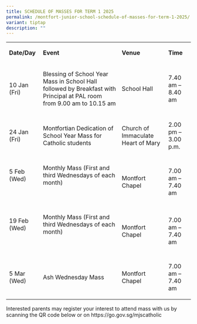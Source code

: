 ```yaml
---
title: SCHEDULE OF MASSES FOR TERM 1 2025
permalink: /montfort-junior-school-schedule-of-masses-for-term-1-2025/
variant: tiptap
description: ""
---
```

<table style="minWidth: 100px">
<colgroup>
<col>
<col>
<col>
<col>
</colgroup>
<tbody>
<tr>
<td rowspan="1" colspan="1">
<p><strong>Date/Day</strong>
</p>
</td>
<td rowspan="1" colspan="1">
<p><strong>Event</strong>
</p>
</td>
<td rowspan="1" colspan="1">
<p><strong>Venue</strong>
</p>
</td>
<td rowspan="1" colspan="1">
<p><strong>Time</strong>
</p>
</td>
</tr>
<tr>
<td rowspan="1" colspan="1">
<p>10 Jan (Fri)</p>
</td>
<td rowspan="1" colspan="1">
<p>Blessing of School Year Mass in School Hall followed by Breakfast with
Principal at PAL room from 9.00 am to 10.15 am</p>
</td>
<td rowspan="1" colspan="1">
<p>School Hall</p>
</td>
<td rowspan="1" colspan="1">
<p>7.40 am – 8.40 am</p>
</td>
</tr>
<tr>
<td rowspan="1" colspan="1">
<p>24 Jan (Fri)</p>
</td>
<td rowspan="1" colspan="1">
<p>Montfortian Dedication of School Year Mass for Catholic students</p>
</td>
<td rowspan="1" colspan="1">
<p>Church of Immaculate Heart of Mary</p>
</td>
<td rowspan="1" colspan="1">
<p>2.00 pm – 3.00 p.m.</p>
</td>
</tr>
<tr>
<td rowspan="1" colspan="1">
<p>5 Feb (Wed)</p>
<p>&nbsp;</p>
</td>
<td rowspan="1" colspan="1">
<p>Monthly Mass (First and third Wednesdays of each month)</p>
<p>&nbsp;</p>
</td>
<td rowspan="1" colspan="1">
<p>Montfort Chapel</p>
</td>
<td rowspan="1" colspan="1">
<p>7.00 am – 7.40 am</p>
</td>
</tr>
<tr>
<td rowspan="1" colspan="1">
<p>19 Feb (Wed)</p>
<p>&nbsp;</p>
</td>
<td rowspan="1" colspan="1">
<p>Monthly Mass (First and third Wednesdays of each month)</p>
<p>&nbsp;</p>
</td>
<td rowspan="1" colspan="1">
<p>Montfort Chapel</p>
</td>
<td rowspan="1" colspan="1">
<p>7.00 am – 7.40 am</p>
</td>
</tr>
<tr>
<td rowspan="1" colspan="1">
<p>5 Mar (Wed)</p>
</td>
<td rowspan="1" colspan="1">
<p>Ash Wednesday Mass</p>
</td>
<td rowspan="1" colspan="1">
<p>Montfort Chapel</p>
</td>
<td rowspan="1" colspan="1">
<p>7.00 am – 7.40 am</p>
</td>
</tr>
</tbody>
</table>
<p>Interested parents may register your interest to attend mass with us by
scanning the QR code below or on <a rel="noopener noreferrer nofollow" target="_blank">https://go.gov.sg/mjscatholic</a>
</p>
<p></p>